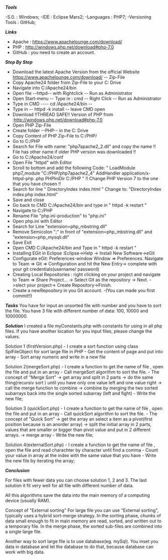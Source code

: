 ***********Tools***********

-S.0. : Windows;
-IDE : Eclipse Mars2;
-Languages : PHP7;
-Versioning Tools : GitHub;


***********Links***********
- Apache : https://www.apachelounge.com/download/
- PHP : http://windows.php.net/download#php-7.0 
- GitHub : you need to create an account.

***********Step By Step***********
- Download the latest Apache Version from the official Website https://www.apachelounge.com/download/ -- Zip-File
- Copy Apache24 folder from Zip-File to your C: Drive
- Navigate into C:/Apache24/bin
- Open file --httpd-- with Rightclick -- Run as Administrator 
- Open Start-menu -- Type in : cmd -- Right Click -- Run as Administrator
- Type in CMD ---- cd /Apache24/bin --
- Type in -- httpd -k install -- leave CMD open
- Download !!THREAD SAFE!! Version of PHP from :http://windows.php.net/download#php-7.0
- Open PHP Zip-File
- Create folder --PHP-- in the C: Drive
- Copy Content of PHP Zip-File to C:/PHP/
- Go to C:/PHP
- Search for File with name: "php7apache2_2.dll" and copy the name !! File has other name if older PHP version was downloaded !!
- Go to C:/Apache24/conf
- Open File "httpd" with Editor
- Scroll to bottom and add the following Code:
" LoadModule php7_module "C:/PHP/php7apache2_4" AddHandler application/x-httpd-php .php PHPIniDir C:/PHP "
!! Change PHP Version 7 to the one that you have chosen !!
- Search for line " DirectoryIndex index.html " Change to: "DirectoryIndex index.php index.html"
- Save and close
- Go back to CMD  C:/Apache24/bin  and type in " httpd -k restart "
- Navigate to C:/PHP
- Rename File "php.ini-production" to "php.ini"
- Open php.ini with Editor
- Search for Line "extension=php_mbstring.dll"
- Remove Semicolon ";" in front of "extension=php_mbstring.dll" and "extension=php_mysqli.dll"
- Save Exit
- Open CMD  C:/Apache24/bin and Type in " httpd -k restart "
- Installing EGit in Eclipse :Eclipse->Help -> Install New Software->eGit
- Configurate eGit: Preferences-window Window => Preferences. Navigate to Team => Git => Configuration and hit the New Entry-> complete with your git credentials(username/ password)
- Creating Local Repositories : right clicking on your project and navigate to Team => Share Project… -> Select Git as the repository -> Next. ->slect your project-> Create Repository->Finish.
- Create a newRepository in you Git account.
-(You can made you first commit!!)


***********Tasks***********
You have for input an unsorted file with number and you have to sort the file.
You have 3 file with different number of data: 100, 10000 and 10000000.

***********Solution***********
I created a file myConstants.php with constants for using in all php files. If you have another location for you input files, please change the values.

Solution 1 (firstVersion.php)
	- I create a sort function using class SplFileObject for sort large file in PHP
	- Get the content of page and put into array
	- Sort array numeric and write in a new file
	
	
Solution 2(mergeSort.php)
	- I create a function to get the name of file , open the file and put in an array
	- Call mergeSort algorithm to sort the file.
	- The concept of "Merge Sort" -> get array and split in 2 parts
								  -> do the same thing(recursiv sort ) until you have only one value left and one value right
								  -> call the merge function to combine
								  -> combine by merging the two sorted subarrays back into the single sorted subarray (left and fight)
	 - Write the new file;
	
		
Solution 3 (quickSort.php)
	- I create a function to get the name of file , open the file and put in an array
	- Call quickSort algorithm to sort the file.
	- The concept of "Quick Sort" -> get the array an select a item as a pivot(first position because is an anorder array)
								  -> split the initial array in 2 parts, values  that are smaller or bigger than pivot value and put in 2 different arrays.
								  ->  merge array
	- Write the new file;
	
	
Solution 4(externalSort.php)
	- I create a function to get the name of file , open the file and read charachter by character until find a comma
	- Count your value in array at the index with the same value that you have 
	- Write the new file by iterating the array;
	

***********Conclusion***********

For files with fewer data you can choose solution 1, 2 and 3.
The last solution it fit very well for all file with different number of data.

All this algorithms save the data into the main memory of a computing device (usually RAM).

Concept of "External sorting"
For large file you can use "External sorting",  typically uses a hybrid sort-merge strategy.
In the sorting phase, chunks of data small enough to fit in main memory are read, sorted, and written out to a temporary file. 
In the merge phase, the sorted sub-files are combined into a single large file.

Another way to sort large file is to use database(eg. mySql). You inset you data in database and let the database to do that, because database can work with big data.
